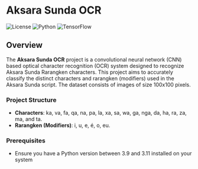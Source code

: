 # Aksara Sunda OCR

![License](https://img.shields.io/badge/license-MIT-blue.svg)
![Python](https://img.shields.io/badge/python-3.12-blue.svg)
![TensorFlow](https://img.shields.io/badge/TensorFlow-2.x-brightgreen.svg)

## Overview

The **Aksara Sunda OCR** project is a convolutional neural network (CNN) based optical character recognition (OCR) system designed to recognize Aksara Sunda Rarangken characters. This project aims to accurately classify the distinct characters and rarangken (modifiers) used in the Aksara Sunda script. The dataset consists of images of size 100x100 pixels.

### Project Structure

- **Characters**: ka, va, fa, qa, na, pa, la, xa, sa, wa, ga, nga, da, ha, ra, za, ma, and ta.
- **Rarangken (Modifiers)**: i, u, e, é, o, eu.

### Prerequisites

- Ensure you have a Python version between 3.9 and 3.11 installed on your system
